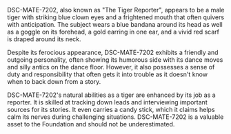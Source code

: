 DSC-MATE-7202, also known as "The Tiger Reporter", appears to be a male tiger with striking blue clown eyes and a frightened mouth that often quivers with anticipation. The subject wears a blue bandana around its head as well as a goggle on its forehead, a gold earring in one ear, and a vivid red scarf is draped around its neck. 

Despite its ferocious appearance, DSC-MATE-7202 exhibits a friendly and outgoing personality, often showing its humorous side with its dance moves and silly antics on the dance floor. However, it also possesses a sense of duty and responsibility that often gets it into trouble as it doesn't know when to back down from a story. 

DSC-MATE-7202's natural abilities as a tiger are enhanced by its job as a reporter. It is skilled at tracking down leads and interviewing important sources for its stories. It even carries a candy stick, which it claims helps calm its nerves during challenging situations. DSC-MATE-7202 is a valuable asset to the Foundation and should not be underestimated.